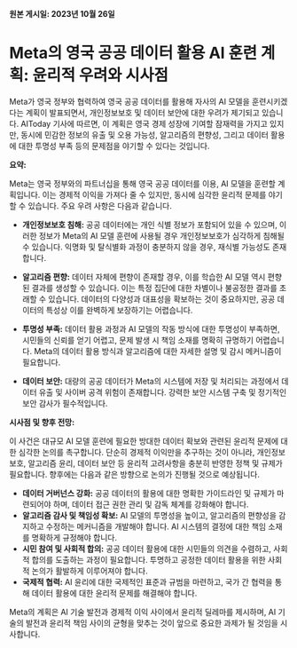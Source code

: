 **원본 게시일: 2023년 10월 26일**

# Meta의 영국 공공 데이터 활용 AI 훈련 계획: 윤리적 우려와 시사점

Meta가 영국 정부와 협력하여 영국 공공 데이터를 활용해 자사의 AI 모델을 훈련시키겠다는 계획이 발표되면서, 개인정보보호 및 데이터 보안에 대한 우려가 제기되고 있습니다.  AIToday 기사에 따르면, 이 계획은 영국 경제 성장에 기여할 잠재력을 가지고 있지만, 동시에 민감한 정보의 유출 및 오용 가능성, 알고리즘의 편향성, 그리고 데이터 활용에 대한 투명성 부족 등의 문제점을 야기할 수 있다는 것입니다.


**요약:**

Meta는 영국 정부와의 파트너십을 통해 영국 공공 데이터를 이용, AI 모델을 훈련할 계획입니다. 이는 경제적 이익을 가져다 줄 수 있지만, 동시에 심각한 윤리적 문제를 야기할 수 있습니다.  주요 우려 사항은 다음과 같습니다.

* **개인정보보호 침해:** 공공 데이터에는 개인 식별 정보가 포함되어 있을 수 있으며, 이러한 정보가 Meta의 AI 모델 훈련에 사용될 경우 개인정보보호가 심각하게 침해될 수 있습니다.  익명화 및 탈식별화 과정이 충분하지 않을 경우, 재식별 가능성도 존재합니다.

* **알고리즘 편향:**  데이터 자체에 편향이 존재할 경우, 이를 학습한 AI 모델 역시 편향된 결과를 생성할 수 있습니다. 이는 특정 집단에 대한 차별이나 불공정한 결과를 초래할 수 있습니다.  데이터의 다양성과 대표성을 확보하는 것이 중요하지만,  공공 데이터의 특성상 이를 완벽하게 보장하기는 어렵습니다.

* **투명성 부족:** 데이터 활용 과정과 AI 모델의 작동 방식에 대한 투명성이 부족하면, 시민들의 신뢰를 얻기 어렵고, 문제 발생 시 책임 소재를 명확히 규명하기 어렵습니다.  Meta의 데이터 활용 방식과 알고리즘에 대한 자세한 설명 및 감시 메커니즘이 필요합니다.

* **데이터 보안:**  대량의 공공 데이터가 Meta의 시스템에 저장 및 처리되는 과정에서 데이터 유출 및 사이버 공격 위험이 존재합니다.  강력한 보안 시스템 구축 및 정기적인 보안 감사가 필수적입니다.


**시사점 및 향후 전망:**

이 사건은 대규모 AI 모델 훈련에 필요한 방대한 데이터 확보와 관련된 윤리적 문제에 대한 심각한 논의를 촉구합니다.  단순히 경제적 이익만을 추구하는 것이 아니라, 개인정보보호, 알고리즘 윤리, 데이터 보안 등 윤리적 고려사항을 충분히 반영한 정책 및 규제가 필요합니다.  향후에는 다음과 같은 방향으로 논의가 진행될 것으로 예상됩니다.

* **데이터 거버넌스 강화:** 공공 데이터의 활용에 대한 명확한 가이드라인 및 규제가 마련되어야 하며, 데이터 접근 권한 관리 및 감독 체계를 강화해야 합니다.
* **알고리즘 감사 및 책임성 확보:** AI 모델의 투명성을 높이고, 알고리즘의 편향성을 감지하고 수정하는 메커니즘을 개발해야 합니다.  AI 시스템의 결정에 대한 책임 소재를 명확하게 규정해야 합니다.
* **시민 참여 및 사회적 합의:** 공공 데이터 활용에 대한 시민들의 의견을 수렴하고, 사회적 합의를 도출하는 과정이 필요합니다.  투명하고 공정한 데이터 활용을 위한 사회적 논의가 활발하게 이루어져야 합니다.
* **국제적 협력:**  AI 윤리에 대한 국제적인 표준과 규범을 마련하고, 국가 간 협력을 통해  데이터 활용에 대한 윤리적 문제를 해결해야 합니다.


Meta의 계획은 AI 기술 발전과 경제적 이익 사이에서 윤리적 딜레마를 제시하며,  AI 기술의 발전과 윤리적 책임 사이의 균형을 맞추는 것이 앞으로 중요한 과제가 될 것임을 시사합니다.